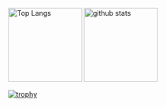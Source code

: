 <p align="left"> 
  <img alt="Top Langs" height="150px" src="https://github-readme-stats.vercel.app/api/top-langs/?username=rajurayhan&layout=compact&count_private=true&show_icons=true" />
  <img alt="github stats" height="150px" src="https://github-readme-stats.vercel.app/api?username=rajurayhan&count_private=true&show_icons=true&show_icons=true" />
</p>

[![trophy](https://github-profile-trophy.vercel.app/?username=rajurayhan&column=7
)](https://github.com/ryo-ma/github-profile-trophy)
